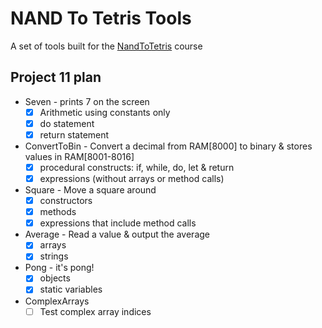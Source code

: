 # NAND To Tetris Tools

A set of tools built for the [NandToTetris](https://www.nand2tetris.org/) course

## Project 11 plan

- Seven - prints 7 on the screen
  - [x] Arithmetic using constants only
  - [x] do statement
  - [x] return statement
- ConvertToBin - Convert a decimal from RAM[8000] to binary & stores values in RAM[8001-8016]
  - [x] procedural constructs: if, while, do, let & return
  - [x] expressions (without arrays or method calls)
- Square - Move a square around
  - [x] constructors
  - [x] methods
  - [x] expressions that include method calls
- Average - Read a value & output the average
  - [x] arrays
  - [x] strings
- Pong - it's pong!
  - [x] objects
  - [x] static variables
- ComplexArrays
  - [ ] Test complex array indices
